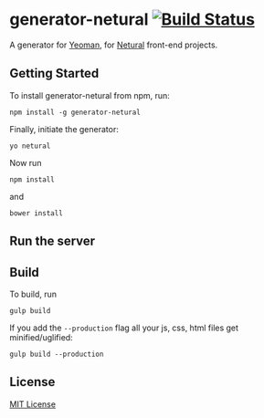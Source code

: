 # generator-netural [![Build Status](https://travis-ci.org/Netural/generator-netural.svg?branch=master)](https://travis-ci.org/Netural/generator-netural)

A generator for [Yeoman](http://yeoman.io), for [Netural](http://netural.com) front-end projects.


## Getting Started

To install generator-netural from npm, run:

```
npm install -g generator-netural
```

Finally, initiate the generator:

```
yo netural
```

Now run
```
npm install
```
and
```
bower install
```

## Run the server

## Build
To build, run
```
gulp build
```
If you add the `--production` flag all your js, css, html files get minified/uglified:
```
gulp build --production
```

## License

[MIT License](http://en.wikipedia.org/wiki/MIT_License)
